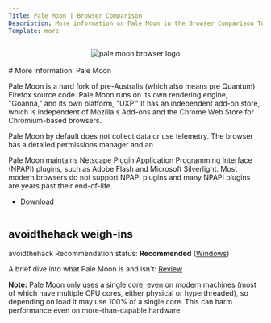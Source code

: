 ```yaml
---
Title: Pale Moon | Browser Comparison
Description: More information on Pale Moon in the Browser Comparison Tool
Template: more
---
```


<center><img src="%assets_url%/logos/palemoonlogo.png" alt="pale moon browser logo" class="browser-img"></center>

<br>
<div class="column" markdown="1">
# More information: Pale Moon

Pale Moon is a hard fork of pre-Australis (which also means pre Quantum) Firefox source code. Pale Moon runs on its own rendering engine, "Goanna," and its own platform, "UXP." It has an independent add-on store, which is independent of Mozilla's Add-ons and the Chrome Web Store for Chromium-based browsers.

Pale Moon by default does not collect data or use telemetry. The browser has a detailed permissions manager and an 

Pale Moon maintains Netscape Plugin Application Programming Interface (NPAPI) plugins, such as Adobe Flash and Microsoft Silverlight. Most modern browsers do not support NPAPI plugins and many NPAPI plugins are years past their end-of-life.

* [Download](https://www.palemoon.org/download.shtml)

</div>

<div class="column" markdown="1">
<div class="card" markdown="1">

## avoidthehack weigh-ins

avoidthehack Recommendation status: **Recommended** ([Windows](https://avoidthehack.com/best-privacy-browsers-windows-10))

A brief dive into what Pale Moon is and isn't: <a class="button" href="https://avoidthehack.com/pale-moon-browser-review"> Review </a>

**Note:** Pale Moon only uses a single core, even on modern machines (most of which have multiple CPU cores, either physical or hyperthreaded), so depending on load it may use 100% of a single core. This can harm performance even on more-than-capable hardware.

</div>
</div>
</div>
